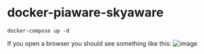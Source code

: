 # docker-piaware-skyaware

```
docker-compose up -d
```
If you open a browser you should see something like this:
![image](https://user-images.githubusercontent.com/45572244/111915899-60352d00-8a70-11eb-956b-06a03307ad5e.png)
